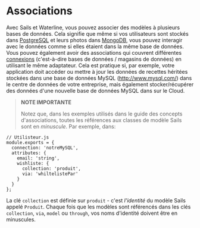 # Associations

Avec Sails et Waterline, vous pouvez associer des modèles à plusieurs bases de données. Cela signifie que même si vos utilisateurs sont stockés dans [PostgreSQL](http://www.postgresql.org/) et leurs photos dans [MongoDB](http://www.mongodb.com/), vous pouvez interagir avec le données comme si elles étaient dans la même base de données. Vous pouvez également avoir des associations qui couvrent différentes [connexions](http://sailsjs.com/documentation/reference/sails.config/sails.config.connections.html) (c'est-à-dire bases de données / magasins de données) en utilisant le même adaptateur. Cela est pratique si, par exemple, votre application doit accéder ou mettre à jour les données de recettes héritées stockées dans une base de données MySQL (http://www.mysql.com/) dans le centre de données de votre entreprise, mais également stocker/récupérer des données d'une nouvelle base de données MySQL dans sur le Cloud.

> **NOTE IMPORTANTE**
>
> Notez que, dans les exemples utilisés dans le guide des concepts d'associations, toutes les références aux classes de modèle Sails sont en _minuscule_. Par exemple, dans:
```
// Utilisteur.js
module.exports = {
  connection: 'notreMySQL',
  attributes: {
    email: 'string',
    wishliste: {
      collection: 'produit',
      via: 'whiltelistePar'
    }
  }
};
```
La clé `collection` est définie sur `produit` - c'est _l'identité_ du modèle Sails appelé `Produit`. Chaque fois que les modèles sont référencés dans les clés `collection`, `via`, `model` ou `through`, vos noms d'identité doivent être en minuscules.

<docmeta name="displayName" value="Associations">
